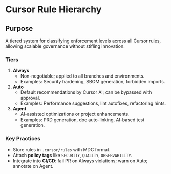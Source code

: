 # Cursor Rule Hierarchy

## Purpose
A tiered system for classifying enforcement levels across all Cursor rules, allowing scalable governance without stifling innovation.

### Tiers
1. **Always**
   - Non-negotiable; applied to all branches and environments.
   - Examples: Security hardening, SBOM generation, forbidden imports.
2. **Auto**
   - Default recommendations by Cursor AI; can be bypassed with approval.
   - Examples: Performance suggestions, lint autofixes, refactoring hints.
3. **Agent**
   - AI-assisted optimizations or project enhancements.
   - Examples: PRD generation, doc auto-linking, AI-based test generation.

### Key Practices
- Store rules in `.cursor/rules` with MDC format.
- Attach **policy tags** like `SECURITY`, `QUALITY`, `OBSERVABILITY`.
- Integrate into **CI/CD**: fail PR on Always violations; warn on Auto; annotate on Agent.
